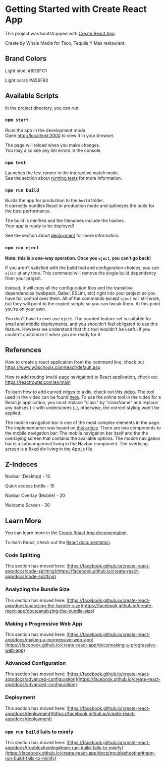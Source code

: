 # Getting Started with Create React App

This project was bootstrapped with [Create React App](https://github.com/facebook/create-react-app).

Create by Whale Media for Taco, Tequila Y Mas restaurant.

## Brand Colors
Light blue: #9DBFC1

Light coral: #A56F80

## Available Scripts

In the project directory, you can run:

### `npm start`

Runs the app in the development mode.\
Open [http://localhost:3000](http://localhost:3000) to view it in your browser.

The page will reload when you make changes.\
You may also see any lint errors in the console.

### `npm test`

Launches the test runner in the interactive watch mode.\
See the section about [running tests](https://facebook.github.io/create-react-app/docs/running-tests) for more information.

### `npm run build`

Builds the app for production to the `build` folder.\
It correctly bundles React in production mode and optimizes the build for the best performance.

The build is minified and the filenames include the hashes.\
Your app is ready to be deployed!

See the section about [deployment](https://facebook.github.io/create-react-app/docs/deployment) for more information.

### `npm run eject`

**Note: this is a one-way operation. Once you `eject`, you can't go back!**

If you aren't satisfied with the build tool and configuration choices, you can `eject` at any time. This command will remove the single build dependency from your project.

Instead, it will copy all the configuration files and the transitive dependencies (webpack, Babel, ESLint, etc) right into your project so you have full control over them. All of the commands except `eject` will still work, but they will point to the copied scripts so you can tweak them. At this point you're on your own.

You don't have to ever use `eject`. The curated feature set is suitable for small and middle deployments, and you shouldn't feel obligated to use this feature. However we understand that this tool wouldn't be useful if you couldn't customize it when you are ready for it.

## References
How to create a react application from the command line, check out https://www.w3schools.com/react/default.asp

How to add routing (multi-page navigation) to React application, check out https://reactrouter.com/en/main

To learn how to add curved edges to a div, check out this [video](https://www.youtube.com/watch?v=tCrzU0VGh1M). The tool used in the video can be found [here](https://www.shapedivider.app/). To use the online tool in the video for a React.js application, you must replace "class" by "className" and replace any dahses (-) with underscores (_), otherwise, the correct styling won't be applied.

The mobile navigation bar is one of the most complex elements in the page. The implementation was based on [this article](https://www.w3schools.com/howto/howto_js_fullscreen_overlay.asp). There are two components to the mobile navigation bar: The mobile navigation bar itself and the the overlaying screen that contains the available options. The mobile navigation bar is a subcomponent living in the Navbar component. The overlying screen is a fixed div living in the App.js file. 

## Z-Indeces
Navbar (Desktop) - 10

Quick access bottle - 15

Navbar Overlay (Mobile) - 20

Welcome Screen - 30

## Learn More

You can learn more in the [Create React App documentation](https://facebook.github.io/create-react-app/docs/getting-started).

To learn React, check out the [React documentation](https://reactjs.org/).

### Code Splitting

This section has moved here: [https://facebook.github.io/create-react-app/docs/code-splitting](https://facebook.github.io/create-react-app/docs/code-splitting)

### Analyzing the Bundle Size

This section has moved here: [https://facebook.github.io/create-react-app/docs/analyzing-the-bundle-size](https://facebook.github.io/create-react-app/docs/analyzing-the-bundle-size)

### Making a Progressive Web App

This section has moved here: [https://facebook.github.io/create-react-app/docs/making-a-progressive-web-app](https://facebook.github.io/create-react-app/docs/making-a-progressive-web-app)

### Advanced Configuration

This section has moved here: [https://facebook.github.io/create-react-app/docs/advanced-configuration](https://facebook.github.io/create-react-app/docs/advanced-configuration)

### Deployment

This section has moved here: [https://facebook.github.io/create-react-app/docs/deployment](https://facebook.github.io/create-react-app/docs/deployment)

### `npm run build` fails to minify

This section has moved here: [https://facebook.github.io/create-react-app/docs/troubleshooting#npm-run-build-fails-to-minify](https://facebook.github.io/create-react-app/docs/troubleshooting#npm-run-build-fails-to-minify)
